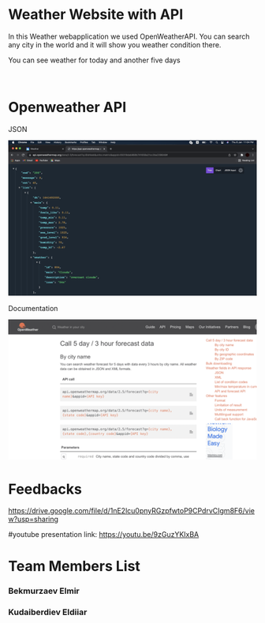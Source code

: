 # Weather Website with API

<p>In this Weather webapplication we used OpenWeatherAPI. You can search any city in the world and it will show you weather condition there.</p>
<p>You can see weather for today and another five days</p>

<img src="img/screenshot.png" alt="">
<img src="img/Screenshot1.png" alt="">

# Openweather API
<p>JSON</p>
<img src="img/screenshot2.png" alt="">

<p>Documentation</p>
<img src="img/screenshot3.png" alt="">

# Feedbacks
https://drive.google.com/file/d/1nE2lcu0pnyRGzpfwtoP9CPdrvCIgm8F6/view?usp=sharing

#youtube presentation link:
https://youtu.be/9zGuzYKIxBA

# Team Members List
<h3>Bekmurzaev Elmir</h3>
<h3>Kudaiberdiev Eldiiar</h3>
